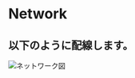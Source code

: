 # Network
## 以下のように配線します。
![ネットワーク図](https://cdn.discordapp.com/attachments/982839912887877716/1043789753532809266/unknown.png)